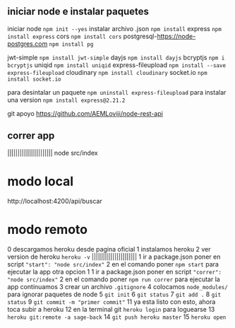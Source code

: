## iniciar node e instalar paquetes

iniciar node `npm init --yes`
instalar archivo .json `npm install`
express `npm install express`
cors `npm install cors`
postgresql-https://node-postgres.com `npm install pg`

jwt-simple `npm install jwt-simple`
dayjs `npm install dayjs`
bcryptjs `npm i bcryptjs`
uniqid `npm install uniqid`
express-fileupload `npm install --save express-fileupload`
cloudinary `npm install cloudinary`
socket.io `npm install socket.io`

para desintalar un paquete `npm uninstall express-fileupload`
para instalar una version `npm install express@2.21.2`

git apoyo https://github.com/AEMLoviji/node-rest-api

## correr app

||||||||||||||||||||||
node src/index

# modo local

http://localhost:4200/api/buscar

# modo remoto

0 descargamos heroku desde pagina oficial
1 instalamos heroku
2 ver version de heroku `heroku -v`
||||||||||||||||||||||
1 ir a package.json poner en script `"start": "node src/index"`
2 en el comando poner `npm start` para ejecutar la app
otra opcion
1 1 ir a package.json poner en script `"correr": "node src/index"`
2 en el comando poner `npm run correr` para ejecutar la app
continuamos
3 crear un archivo `.gitignore`
4 colocamos `node_modules/` para ignorar paquetes de node
5 `git init`
6 `git status`
7 `git add .`
8 `git status`
9 `git commit -m "primer commit"`
11 ya esta listo con esto, ahora toca subir a heroku
12 en la terminal git `heroku login` para loguearse
13 `heroku git:remote -a sage-back`
14 `git push heroku master`
15 `heroku open`
